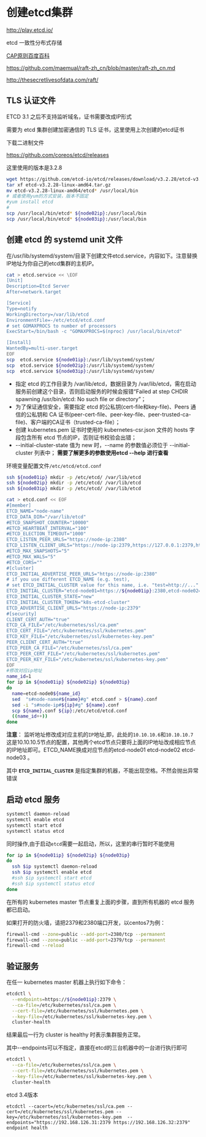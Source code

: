 # 创建etcd集群
http://play.etcd.io/

etcd 一致性分布式存储

[CAP原则百度百科](https://baike.baidu.com/item/CAP%E5%8E%9F%E5%88%99/5712863?fr=aladdin)

https://github.com/maemual/raft-zh_cn/blob/master/raft-zh_cn.md

http://thesecretlivesofdata.com/raft/

## TLS 认证文件

ETCD 3.1 之后不支持监听域名，证书需要改成IP形式

需要为 etcd 集群创建加密通信的 TLS 证书，这里使用上次创建的etcd证书

下载二进制文件

https://github.com/coreos/etcd/releases

这里使用的版本是3.2.8

```bash
wget https://github.com/etcd-io/etcd/releases/download/v3.2.28/etcd-v3.2.28-linux-amd64.tar.gz
tar xf etcd-v3.2.28-linux-amd64.tar.gz
mv etcd-v3.2.28-linux-amd64/etcd* /usr/local/bin
# 或者使用yum的方式安装，版本不固定
#yum install etcd
#
scp /usr/local/bin/etcd* ${node02ip}:/usr/local/bin
scp /usr/local/bin/etcd* ${node03ip}:/usr/local/bin

```

## 创建 etcd 的 systemd unit 文件
在/usr/lib/systemd/system/目录下创建文件etcd.service，内容如下。注意替换IP地址为你自己的etcd集群的主机IP。

```bash
cat > etcd.service << \EOF
[Unit]
Description=Etcd Server
After=network.target

[Service]
Type=notify
WorkingDirectory=/var/lib/etcd
EnvironmentFile=-/etc/etcd/etcd.conf
# set GOMAXPROCS to number of processors
ExecStart=/bin/bash -c "GOMAXPROCS=$(nproc) /usr/local/bin/etcd"

[Install]
WantedBy=multi-user.target
EOF
scp  etcd.service ${node01ip}:/usr/lib/systemd/system/
scp  etcd.service ${node02ip}:/usr/lib/systemd/system/
scp  etcd.service ${node03ip}:/usr/lib/systemd/system/
```
- 指定 etcd 的工作目录为 /var/lib/etcd，数据目录为 /var/lib/etcd，需在启动服务前创建这个目录，否则启动服务的时候会报错“Failed at step CHDIR spawning /usr/bin/etcd: No such file or directory”；
- 为了保证通信安全，需要指定 etcd 的公私钥(cert-file和key-file)、Peers 通信的公私钥和 CA 证书(peer-cert-file、peer-key-file、peer-trusted-ca-file)、客户端的CA证书（trusted-ca-file）；
- 创建 kubernetes.pem 证书时使用的 kubernetes-csr.json 文件的 hosts 字段包含所有 etcd 节点的IP，否则证书校验会出错；
- --initial-cluster-state 值为 new 时，--name 的参数值必须位于 --initial-cluster 列表中；
**需要了解更多的参数使用etcd --help 进行查看**

环境变量配置文件`/etc/etcd/etcd.conf`
```bash
ssh ${node01ip} mkdir -p /etc/etcd/ /var/lib/etcd
ssh ${node02ip} mkdir -p /etc/etcd/ /var/lib/etcd
ssh ${node03ip} mkdir -p /etc/etcd/ /var/lib/etcd

```

```bash
cat > etcd.conf << EOF
#[member]
ETCD_NAME="node-name"
ETCD_DATA_DIR="/var/lib/etcd"
#ETCD_SNAPSHOT_COUNTER="10000"
#ETCD_HEARTBEAT_INTERVAL="100"
#ETCD_ELECTION_TIMEOUT="1000"
ETCD_LISTEN_PEER_URLS="https://node-ip:2380"
ETCD_LISTEN_CLIENT_URLS="https://node-ip:2379,https://127.0.0.1:2379,http://127.0.0.1:4001"
#ETCD_MAX_SNAPSHOTS="5"
#ETCD_MAX_WALS="5"
#ETCD_CORS=""
#[cluster]
ETCD_INITIAL_ADVERTISE_PEER_URLS="https://node-ip:2380"
# if you use different ETCD_NAME (e.g. test),
# set ETCD_INITIAL_CLUSTER value for this name, i.e. "test=http://..."
ETCD_INITIAL_CLUSTER="etcd-node01=https://${node01ip}:2380,etcd-node02=https://${node02ip}:2380,etcd-node03=https://${node03ip}:2380"
ETCD_INITIAL_CLUSTER_STATE="new"
ETCD_INITIAL_CLUSTER_TOKEN="k8s-etcd-cluster"
ETCD_ADVERTISE_CLIENT_URLS="https://node-ip:2379"
#[security]
CLIENT_CERT_AUTH="true"
ETCD_CA_FILE="/etc/kubernetes/ssl/ca.pem"
ETCD_CERT_FILE="/etc/kubernetes/ssl/kubernetes.pem"
ETCD_KEY_FILE="/etc/kubernetes/ssl/kubernetes-key.pem"
PEER_CLIENT_CERT_AUTH="true"
ETCD_PEER_CA_FILE="/etc/kubernetes/ssl/ca.pem"
ETCD_PEER_CERT_FILE="/etc/kubernetes/ssl/kubernetes.pem"
ETCD_PEER_KEY_FILE="/etc/kubernetes/ssl/kubernetes-key.pem"
EOF
#修改对应ip地址
name_id=1
for ip in ${node01ip} ${node02ip} ${node03ip}
do
  name=etcd-node0${name_id}
  sed  "s#node-name#${name}#g" etcd.conf > ${name}.conf
  sed -i "s#node-ip#${ip}#g" ${name}.conf
  scp ${name}.conf ${ip}:/etc/etcd/etcd.conf
  ((name_id++))
done
```
**注意**： 监听地址修改成对应主机的`IP`地址,即，此处的`10.10.10.6`和`10.10.10.7`
这是10.10.10.5节点的配置，其他两个etcd节点只要将上面的IP地址改成相应节点的IP地址即可。ETCD_NAME换成对应节点的etcd-node01 etcd-node02 etcd-node03 。

其中 **`ETCD_INITIAL_CLUSTER`** 是指定集群的机器，不能出现空格。不然会抛出异常错误

## 启动 etcd 服务

```bash
systemctl daemon-reload
systemctl enable etcd
systemctl start etcd
systemctl status etcd
```

同时操作,由于启动`etcd`需要一起启动，所以，这里的串行暂时不能使用
```bash
for ip in ${node01ip} ${node02ip} ${node03ip}
do
  ssh $ip systemctl daemon-reload
  ssh $ip systemctl enable etcd
  #ssh $ip systemctl start etcd
  #ssh $ip systemctl status etcd
done
```

在所有的 kubernetes master 节点重复上面的步骤，直到所有机器的 etcd 服务都已启动。

如果打开的防火墙，请把2379和2380端口开发，以centos7为例：

```bash
firewall-cmd --zone=public --add-port=2380/tcp --permanent
firewall-cmd --zone=public --add-port=2379/tcp --permanent
firewall-cmd --reload
```

## 验证服务
在任一 kubernetes master 机器上执行如下命令：
```bash
etcdctl \
  --endpoints=https://${node01ip}:2379 \
  --ca-file=/etc/kubernetes/ssl/ca.pem \
  --cert-file=/etc/kubernetes/ssl/kubernetes.pem \
  --key-file=/etc/kubernetes/ssl/kubernetes-key.pem \
  cluster-health
```
结果最后一行为 cluster is healthy 时表示集群服务正常。

其中--endpoints可以不指定，直接在etcd的三台机器中的一台进行执行即可

```bash
etcdctl \
  --ca-file=/etc/kubernetes/ssl/ca.pem \
  --cert-file=/etc/kubernetes/ssl/kubernetes.pem \
  --key-file=/etc/kubernetes/ssl/kubernetes-key.pem \
  cluster-health
```

etcd 3.4版本
```
etcdctl --cacert=/etc/kubernetes/ssl/ca.pem --cert=/etc/kubernetes/ssl/kubernetes.pem --key=/etc/kubernetes/ssl/kubernetes-key.pem  --endpoints="https://192.168.126.31:2379 https://192.168.126.32:2379" endpoint health
```
